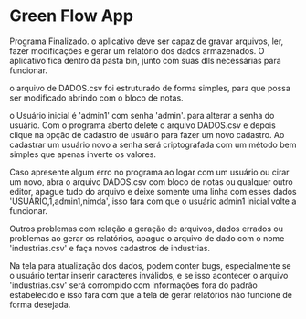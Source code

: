 # Green Flow App

Programa Finalizado. o aplicativo deve ser capaz de gravar arquivos, ler, fazer modificações e gerar um relatório dos dados armazenados.
O aplicativo fica dentro da pasta bin, junto com suas dlls necessárias para funcionar.

o arquivo de DADOS.csv foi estruturado de forma simples, para que possa ser modificado abrindo com o bloco de notas.

o Usuário inicial é 'admin1' com senha 'admin'. para alterar a senha do usuário. Com o programa aberto delete o arquivo DADOS.csv e depois clique na opção de cadastro de usuário para fazer um novo cadastro. 
Ao cadastrar um usuário novo a senha será criptografada com um método bem simples que apenas inverte os valores.

Caso apresente algum erro no programa ao logar com um usuário ou cirar um novo, abra o arquivo DADOS.csv com bloco de notas ou qualquer outro editor, apague tudo do arquivo e deixe somente uma linha com esses  dados 'USUARIO,1,admin1,nimda', isso fara com que o usuário admin1 inicial volte a funcionar.

Outros problemas com relação a geração de arquivos, dados errados ou problemas ao gerar os relatórios, apague o arquivo de dado com o nome 'industrias.csv' e faça novos cadastros de industrias.

Na tela para atualização dos dados, podem conter bugs, especialmente se o usuário tentar inserir caracteres inválidos, e se isso acontecer o arquivo 'industrias.csv' será corrompido com informações fora do padrão estabelecido e isso fara com que a tela de gerar relatórios não funcione de forma desejada.
